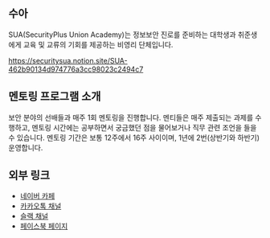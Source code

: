 ## 수아

SUA(SecurityPlus Union Academy)는 정보보안 진로를 준비하는 대학생과 취준생에게 교육 및 교류의 기회를 제공하는 비영리 단체입니다.

https://securitysua.notion.site/SUA-462b90134d974776a3cc98023c2494c7

## 멘토링 프로그램 소개

보안 분야의 선배들과 매주 1회 멘토링을 진행합니다. 멘티들은 매주 제출되는 과제를 수행하고, 멘토링 시간에는 공부하면서 궁금했던 점을 물어보거나 직무 관련 조언을 들을 수 있습니다. 멘토링 기간은 보통 12주에서 16주 사이이며, 1년에 2번(상반기와 하반기) 운영합니다.

## 외부 링크

- [네이버 카페](https://cafe.naver.com/securityplusua)
- [카카오톡 채널](https://pf.kakao.com/_ZpMGxd)
- [슬랙 채널](http://thesua.slack.com)
- [페이스북 페이지](https://www.facebook.com/S.U.A.SP/)